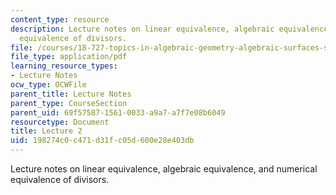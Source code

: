 ```yaml
---
content_type: resource
description: Lecture notes on linear equivalence, algebraic equivalence, and numerical
  equivalence of divisors.
file: /courses/18-727-topics-in-algebraic-geometry-algebraic-surfaces-spring-2008/198274c0c471d31fc05d600e28e403db_lect2.pdf
file_type: application/pdf
learning_resource_types:
- Lecture Notes
ocw_type: OCWFile
parent_title: Lecture Notes
parent_type: CourseSection
parent_uid: 69f57587-1561-0033-a9a7-a7f7e08b6049
resourcetype: Document
title: Lecture 2
uid: 198274c0-c471-d31f-c05d-600e28e403db
---
```

Lecture notes on linear equivalence, algebraic equivalence, and numerical equivalence of divisors.